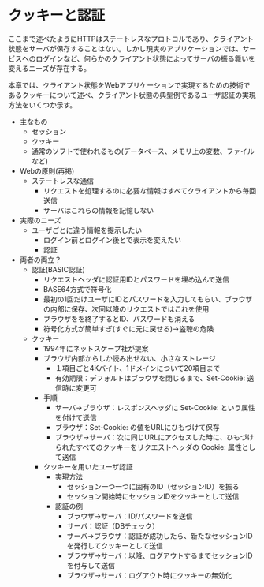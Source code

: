 # クッキーと認証
ここまで述べたようにHTTPはステートレスなプロトコルであり、クライアント状態をサーバが保存することはない。しかし現実のアプリケーションでは、サービスへのログインなど、何らかのクライアント状態によってサーバの振る舞いを変えるニーズが存在する。

本章では、クライアント状態をWebアプリケーションで実現するための技術であるクッキーについて述べ、クライアント状態の典型例であるユーザ認証の実現方法をいくつか示す。

- 主なもの
    - セッション
    - クッキー
    - 通常のソフトで使われるもの(データベース、メモリ上の変数、ファイルなど)
- Webの原則(再掲)
    - ステートレスな通信
        - リクエストを処理するのに必要な情報はすべてクライアントから毎回送信
        - サーバはこれらの情報を記憶しない
- 実際のニーズ
    - ユーザごとに違う情報を提示したい
        - ログイン前とログイン後とで表示を変えたい
        - 認証
- 両者の両立？
    - 認証(BASIC認証)
        - リクエストヘッダに認証用IDとパスワードを埋め込んで送信
        - BASE64方式で符号化
        - 最初の1回だけユーザにIDとパスワードを入力してもらい、ブラウザの内部に保存、次回以降のリクエストではこれを使用
        - ブラウザをを終了するとID、パスワードも消える
        - 符号化方式が簡単すぎ(すぐに元に戻せる)→盗聴の危険
    - クッキー
        - 1994年にネットスケープ社が提案
        - ブラウザ内部からしか読み出せない、小さなストレージ
            - １項目ごと4Kバイト、1ドメインについて20項目まで
            - 有効期限：デフォルトはブラウザを閉じるまで、Set-Cookie: 送信時に変更可
        - 手順
            - サーバ→ブラウザ：レスポンスヘッダに Set-Cookie: という属性を付けて送信
            - ブラウザ：Set-Cookie: の値をURLにひもづけて保存
            - ブラウザ→サーバ：次に同じURLにアクセスした時に、ひもづけられたすべてのクッキーをリクエストヘッダの Cookie: 属性として送信
        - クッキーを用いたユーザ認証
            - 実現方法
                - セッション一つ一つに固有のID（セッションID）を振る
                - セッション開始時にセッションIDをクッキーとして送信
            - 認証の例
                - ブラウザ→サーバ：ID/パスワードを送信
                - サーバ：認証（DBチェック）
                - サーバ→ブラウザ：認証が成功したら、新たなセッションIDを発行してクッキーとして送信
                - ブラウザ→サーバ：以降、ログアウトするまでセッションIDを付与して送信
                - ブラウザ→サーバ：ログアウト時にクッキーの無効化